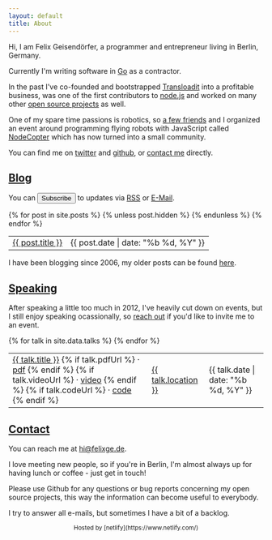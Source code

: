 ```yaml
---
layout: default
title: About
---
```

Hi, I am Felix Geisendörfer, a programmer and entrepreneur living in Berlin,
Germany.

Currently I'm writing software in [Go](http://golang.org/) as a contractor.

In the past I've co-founded and bootstrapped
[Transloadit](http://transloadit.com/) into a profitable business, was one of
the first contributors to [node.js](http://nodejs.org/) and worked on many
other [open source projects](http://github.com/felixge) as well.

One of my spare time passions is robotics, so [a few
friends](http://nodecopter.com/core) and I organized an event around
programming flying robots with JavaScript called
[NodeCopter](http://nodecopter.com/) which has now turned into a small
community.

You can find me on [twitter](https://twitter.com/felixge) and
[github](https://github.com/felixge), or [contact me](#contact) directly.

<h2 id="blog"><a href="#blog">Blog</a></h2>

You can <input type="button" onclick="(function(){var z=document.createElement('script');z.src='https://www.subtome.com/load.js';document.body.appendChild(z);})()" value="Subscribe"> to updates via <a
  href="http://feeds.feedburner.com/felixge">RSS</a> or <a
  href="http://feedburner.google.com/fb/a/mailverify?uri=felixge">E-Mail</a>.

<table class="toc">
  <tbody>
    {% for post in site.posts %}
      {% unless post.hidden %}
      <tr>
        <td class="title">
          <span>
            <a href="{{ post.url }}">{{ post.title }}</a>
          </span>
        </td>
        <td class="date"><span>{{ post.date | date: "%b %d, %Y" }}</span></td>
      </tr>
      {% endunless %}
    {% endfor %}
  </tbody>
</table>

I have been blogging since 2006, my older posts can be found
[here](http://debuggable.com/posts/archive).

<h2 id="speaking"><a href="#speaking">Speaking</a></h2>

After speaking a little too much in 2012, I've heavily cut down on events, but
I still enjoy speaking ocassionally, so [reach out](#contact) if you'd like to
invite me to an event.

<table class="toc">
  <tbody>
    {% for talk in site.data.talks %}
    <tr>
      <td class="title">
        <span>
          <a href="{{ talk.url }}">{{ talk.title }}</a>
          {% if talk.pdfUrl %}
          &middot; <a href="{{ talk.pdfUrl }}">pdf</a>
          {% endif %}
          {% if talk.videoUrl %}
          &middot; <a href="{{ talk.videoUrl }}">video</a>
          {% endif %}
          {% if talk.codeUrl %}
          &middot; <a href="{{ talk.codeUrl }}">code</a>
          {% endif %}
        </span>
      </td>
      <td class="location"><span><a href="{{ talk.eventUrl }}">{{ talk.location }}</a></span></td>
      <td class="date"><span>{{ talk.date | date: "%b %d, %Y" }}</span></td>
    </tr>
    {% endfor %}
  </tbody>
</table>

<h2 id="contact"><a href="#contact">Contact</a></h2>

You can reach me at [hi@felixge.de](mailto:hi@felixge.de).

I love meeting new people, so if you're in Berlin, I'm almost always up for
having lunch or coffee - just get in touch!

Please use Github for any questions or bug reports concerning my open source
projects, this way the information can become useful to everybody.

I try to answer all e-mails, but sometimes I have a bit of a backlog.

[Get On The Squirrel Theres No Time To Explain]: http://weknowmemes.com/2011/12/get-on-the-squirrel-theres-no-time-to-explain/

<center><small>Hosted by [netlify](https://www.netlify.com/)</small></center>
